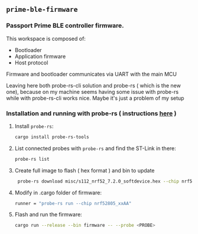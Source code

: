 ## `prime-ble-firmware`

### Passport Prime BLE controller firmware.

This workspace is composed of:

- Bootloader
- Application firmware
- Host protocol

Firmware and bootloader communicates via UART with the main MCU 

Leaving here both probe-rs-cli solution and probe-rs ( which is the new one), because on my machine seems having some issue with probe-rs while with probe-rs-cli works nice. Maybe it's just a problem of my setup

### Installation and running with probe-rs ( instructions [here](https://probe.rs/docs/getting-started/installation/) )

1. Install `probe-rs`:
   ```bash
   cargo install probe-rs-tools
   ```
   
2. List connected probes with `probe-rs` and find the ST-Link in there:
   ```bash
   probe-rs list
   ```
3. Create full image to flash ( hex format ) and bin to update
   ```bash
    probe-rs download misc/s112_nrf52_7.2.0_softdevice.hex --chip nrf52805_xxAA --binary-format hex --probe <PROBE>
   ```
   
4. Modify in .cargo folder of firmware:
   ```bash
   runner = "probe-rs run --chip nrf52805_xxAA"
   ```
   
6. Flash and run the firmware:
   ```bash
   cargo run --release --bin firmware -- --probe <PROBE>
   ```
